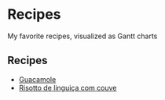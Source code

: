 # Recipes

My favorite recipes, visualized as Gantt charts

## Recipes

- [Guacamole](recipes/guacamole.md)
- [Risotto de linguiça com couve](recipes/risotto-linguica-couve.md)